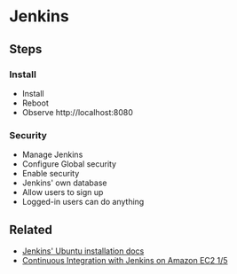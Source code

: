 # Jenkins

## Steps

### Install

* Install
* Reboot
* Observe http://localhost:8080

### Security

* Manage Jenkins
* Configure Global security
* Enable security
* Jenkins' own database
* Allow users to sign up
* Logged-in users can do anything

## Related

* [Jenkins' Ubuntu installation docs](https://wiki.jenkins-ci.org/display/JENKINS/Installing+Jenkins+on+Ubuntu)
* [Continuous Integration with Jenkins on Amazon EC2 1/5](https://www.youtube.com/watch?v=1JSOGJQAhtE)